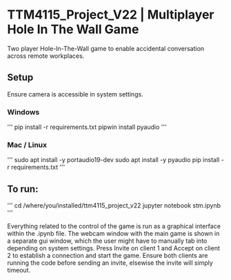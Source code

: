 # TTM4115_Project_V22 | Multiplayer Hole In The Wall Game
Two player Hole-In-The-Wall game to enable accidental conversation across remote workplaces.

## Setup
Ensure camera is accessible in system settings.
### Windows
'''
pip install -r requirements.txt
pipwin install pyaudio
'''

### Mac / Linux
'''
sudo apt install -y portaudio19-dev
sudo apt install -y pyaudio
pip install -r requirements.txt
'''

## To run:

'''
cd /where/you/installed/ttm4115_project_v22
jupyter notebook stm.ipynb
'''

Everything related to the control of the game is run as a graphical interface within the .ipynb file.
The webcam window with the main game is shown in a separate gui window, which the user might have to manually tab into depending on system settings.
Press Invite on client 1 and Accept on client 2 to establish a connection and start the game.
Ensure both clients are running the code before sending an invite, elsewise the invite will simply timeout.

